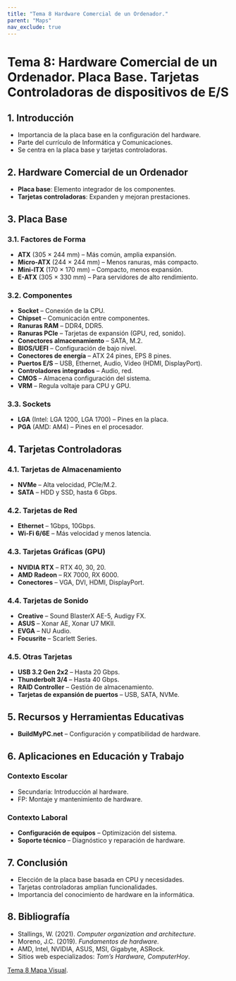```yaml
---
title: "Tema 8 Hardware Comercial de un Ordenador."
parent: "Maps"
nav_exclude: true
---
```


# Tema 8: Hardware Comercial de un Ordenador. Placa Base. Tarjetas Controladoras de dispositivos de E/S

## 1. Introducción
- Importancia de la placa base en la configuración del hardware.
- Parte del currículo de Informática y Comunicaciones.
- Se centra en la placa base y tarjetas controladoras.

## 2. Hardware Comercial de un Ordenador
- **Placa base**: Elemento integrador de los componentes.
- **Tarjetas controladoras**: Expanden y mejoran prestaciones.

## 3. Placa Base
### 3.1. Factores de Forma
- **ATX** (305 × 244 mm) – Más común, amplia expansión.
- **Micro-ATX** (244 × 244 mm) – Menos ranuras, más compacto.
- **Mini-ITX** (170 × 170 mm) – Compacto, menos expansión.
- **E-ATX** (305 × 330 mm) – Para servidores de alto rendimiento.

### 3.2. Componentes
- **Socket** – Conexión de la CPU.
- **Chipset** – Comunicación entre componentes.
- **Ranuras RAM** – DDR4, DDR5.
- **Ranuras PCIe** – Tarjetas de expansión (GPU, red, sonido).
- **Conectores almacenamiento** – SATA, M.2.
- **BIOS/UEFI** – Configuración de bajo nivel.
- **Conectores de energía** – ATX 24 pines, EPS 8 pines.
- **Puertos E/S** – USB, Ethernet, Audio, Video (HDMI, DisplayPort).
- **Controladores integrados** – Audio, red.
- **CMOS** – Almacena configuración del sistema.
- **VRM** – Regula voltaje para CPU y GPU.

### 3.3. Sockets
- **LGA** (Intel: LGA 1200, LGA 1700) – Pines en la placa.
- **PGA** (AMD: AM4) – Pines en el procesador.

## 4. Tarjetas Controladoras
### 4.1. Tarjetas de Almacenamiento
- **NVMe** – Alta velocidad, PCIe/M.2.
- **SATA** – HDD y SSD, hasta 6 Gbps.

### 4.2. Tarjetas de Red
- **Ethernet** – 1Gbps, 10Gbps.
- **Wi-Fi 6/6E** – Más velocidad y menos latencia.

### 4.3. Tarjetas Gráficas (GPU)
- **NVIDIA RTX** – RTX 40, 30, 20.
- **AMD Radeon** – RX 7000, RX 6000.
- **Conectores** – VGA, DVI, HDMI, DisplayPort.

### 4.4. Tarjetas de Sonido
- **Creative** – Sound BlasterX AE-5, Audigy FX.
- **ASUS** – Xonar AE, Xonar U7 MKII.
- **EVGA** – NU Audio.
- **Focusrite** – Scarlett Series.

### 4.5. Otras Tarjetas
- **USB 3.2 Gen 2x2** – Hasta 20 Gbps.
- **Thunderbolt 3/4** – Hasta 40 Gbps.
- **RAID Controller** – Gestión de almacenamiento.
- **Tarjetas de expansión de puertos** – USB, SATA, NVMe.

## 5. Recursos y Herramientas Educativas
- **BuildMyPC.net** – Configuración y compatibilidad de hardware.

## 6. Aplicaciones en Educación y Trabajo
### Contexto Escolar
- Secundaria: Introducción al hardware.
- FP: Montaje y mantenimiento de hardware.

### Contexto Laboral
- **Configuración de equipos** – Optimización del sistema.
- **Soporte técnico** – Diagnóstico y reparación de hardware.

## 7. Conclusión
- Elección de la placa base basada en CPU y necesidades.
- Tarjetas controladoras amplían funcionalidades.
- Importancia del conocimiento de hardware en la informática.

## 8. Bibliografía
- Stallings, W. (2021). *Computer organization and architecture*.
- Moreno, J.C. (2019). *Fundamentos de hardware*.
- AMD, Intel, NVIDIA, ASUS, MSI, Gigabyte, ASRock.
- Sitios web especializados: *Tom’s Hardware, ComputerHoy*.

[Tema 8 Mapa Visual](tema8map.html).
